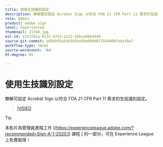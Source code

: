 ```yaml
---
title: 使用生技識別設定
description: 瞭解讓您設定 Acrobat Sign 以符合 FDA 21 CFR Part 11 需求的生技識別設定
role: Admin
product: adobe sign
level: Experienced
thumbnail: 21748.jpg
exl-id: 1253f81a-6132-4733-a113-1bbce86b4549
source-git-commit: a956bf6a54d392be58e609d872584906febaf0a7
workflow-type: tm+mt
source-wordcount: '64'
ht-degree: 0%

---
```


# 使用生技識別設定

瞭解可設定 Acrobat Sign 以符合 FDA 21 CFR Part 11 需求的生技識別設定。

>[!VIDEO](https://video.tv.adobe.com/v/21748?hidetitle=true)

>[!TIP]
>
>本影片為管理員進階工作 ](https://experienceleague.adobe.com/?recommended=Sign-A-1-2020.1) 課程 [ 的一部分，可在 Experience League 上免費取得！
